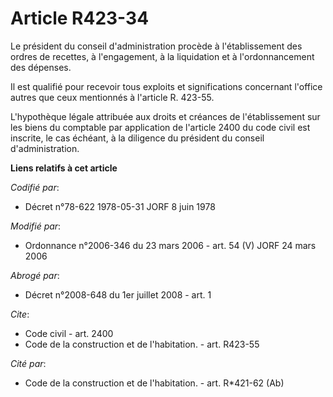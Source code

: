 # Article R423-34

Le président du conseil d'administration procède à l'établissement des ordres de recettes, à l'engagement, à la liquidation
et à l'ordonnancement des dépenses.

Il est qualifié pour recevoir tous exploits et significations concernant l'office autres que ceux mentionnés à l'article R.
423-55.

L'hypothèque légale attribuée aux droits et créances de l'établissement sur les biens du comptable par application de
l'article 2400 du code civil est inscrite, le cas échéant, à la diligence du président du conseil d'administration.

**Liens relatifs à cet article**

_Codifié par_:

  - Décret n°78-622 1978-05-31 JORF 8 juin 1978

_Modifié par_:

  - Ordonnance n°2006-346 du 23 mars 2006 - art. 54 (V) JORF 24 mars 2006

_Abrogé par_:

  - Décret n°2008-648 du 1er juillet 2008 - art. 1

_Cite_:

  - Code civil - art. 2400
  - Code de la construction et de l'habitation. - art. R423-55

_Cité par_:

  - Code de la construction et de l'habitation. - art. R*421-62 (Ab)
